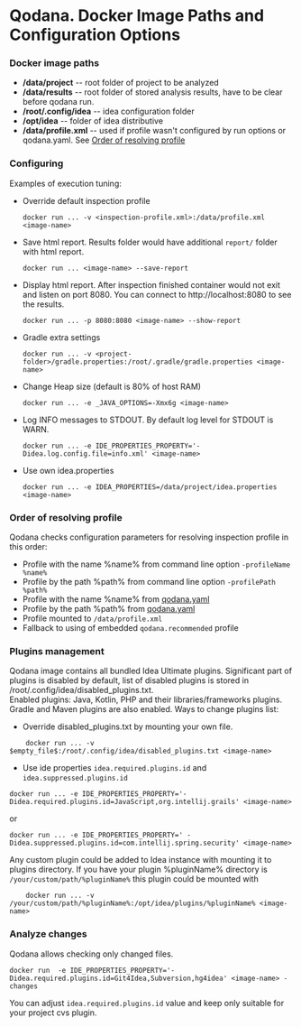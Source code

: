 # Qodana. Docker Image Paths and Configuration Options

### Docker image paths
- **/data/project**       -- root folder of project to be analyzed
- **/data/results**       -- root folder of stored analysis results, have to be clear before qodana run.
- **/root/.config/idea**  -- idea configuration folder
- **/opt/idea**           -- folder of idea distributive
- **/data/profile.xml**   -- used if profile wasn't configured by run options or qodana.yaml. See [Order of resolving profile](#Order_of_resolving_profile)

### Configuring
Examples of execution tuning:
- Override default inspection profile
   ```
   docker run ... -v <inspection-profile.xml>:/data/profile.xml <image-name>
   ```

- Save html report. Results folder would have additional `report/` folder with html report.
   ```
   docker run ... <image-name> --save-report
   ```

- Display html report. After inspection finished container would not exit and listen on port 8080. You can connect to http://localhost:8080 to see the results.
   ```
   docker run ... -p 8080:8080 <image-name> --show-report
   ```

- Gradle extra settings
   ```
   docker run ... -v <project-folder>/gradle.properties:/root/.gradle/gradle.properties <image-name>
   ```

- Change Heap size (default is 80% of host RAM)
   ```
   docker run ... -e _JAVA_OPTIONS=-Xmx6g <image-name>
   ```

- Log INFO messages to STDOUT. By default log level for STDOUT is WARN.
   ```
   docker run ... -e IDE_PROPERTIES_PROPERTY='-Didea.log.config.file=info.xml' <image-name>
   ```

- Use own idea.properties
   ```
   docker run ... -e IDEA_PROPERTIES=/data/project/idea.properties <image-name>
   ```


### Order of resolving profile
Qodana checks configuration parameters for resolving inspection profile in this order:
- Profile with the name %name% from command line option ```-profileName %name%```
- Profile by the path %path% from command line option ```-profilePath %path%```
- Profile with the name %name% from [qodana.yaml](#Qodana.yaml)
- Profile by the path %path% from [qodana.yaml](#Qodana.yaml)
- Profile mounted to ```/data/profile.xml```
- Fallback to using of embedded ```qodana.recommended``` profile

### Plugins management
Qodana image contains all bundled Idea Ultimate plugins. Significant part of plugins is disabled by default, list of disabled plugins is stored in /root/.config/idea/disabled_plugins.txt.  
Enabled plugins: Java, Kotlin, PHP and their libraries/frameworks plugins. Gradle and Maven plugins are also enabled.
Ways to change plugins list:
- Override disabled_plugins.txt by mounting your own file.
```
    docker run ... -v $empty_file$:/root/.config/idea/disabled_plugins.txt <image-name>
```
- Use ide properties ```idea.required.plugins.id``` and ```idea.suppressed.plugins.id```
```
docker run ... -e IDE_PROPERTIES_PROPERTY='-Didea.required.plugins.id=JavaScript,org.intellij.grails' <image-name> 
```
or
```
docker run ... -e IDE_PROPERTIES_PROPERTY=' -Didea.suppressed.plugins.id=com.intellij.spring.security' <image-name> 
```
Any custom plugin could be added to Idea instance with mounting it to plugins directory.
If you have your plugin %pluginName% directory is ```/your/custom/path/%pluginName%``` this plugin could be mounted with
```
    docker run ... -v /your/custom/path/%pluginName%:/opt/idea/plugins/%pluginName% <image-name>
```

### Analyze changes
Qodana allows checking only changed files.
```
docker run  -e IDE_PROPERTIES_PROPERTY='-Didea.required.plugins.id=Git4Idea,Subversion,hg4idea' <image-name> -changes
```
You can adjust ```idea.required.plugins.id``` value and keep only suitable for your project cvs plugin.
